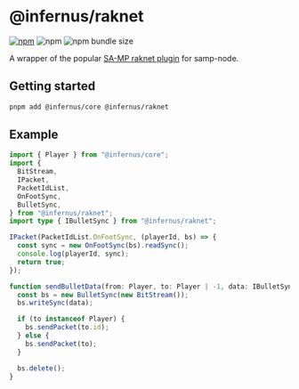 # @infernus/raknet

[![npm](https://img.shields.io/npm/v/@infernus/raknet)](https://www.npmjs.com/package/@infernus/raknet) ![npm](https://img.shields.io/npm/dy/@infernus/raknet) ![npm bundle size](https://img.shields.io/bundlephobia/minzip/@infernus/raknet)

A wrapper of the popular [SA-MP raknet plugin](https://github.com/katursis/Pawn.RakNet) for samp-node.

## Getting started

```sh
pnpm add @infernus/core @infernus/raknet
```

## Example

```ts
import { Player } from "@infernus/core";
import {
  BitStream,
  IPacket,
  PacketIdList,
  OnFootSync,
  BulletSync,
} from "@infernus/raknet";
import type { IBulletSync } from "@infernus/raknet";

IPacket(PacketIdList.OnFootSync, (playerId, bs) => {
  const sync = new OnFootSync(bs).readSync();
  console.log(playerId, sync);
  return true;
});

function sendBulletData(from: Player, to: Player | -1, data: IBulletSync) {
  const bs = new BulletSync(new BitStream());
  bs.writeSync(data);

  if (to instanceof Player) {
    bs.sendPacket(to.id);
  } else {
    bs.sendPacket(to);
  }

  bs.delete();
}
```
